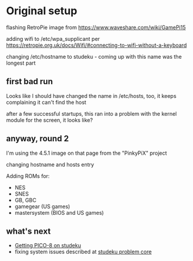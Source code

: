 # Original setup

flashing RetroPie image from https://www.waveshare.com/wiki/GamePi15

adding wifi to /etc/wpa_supplicant per https://retropie.org.uk/docs/Wifi/#connecting-to-wifi-without-a-keyboard

changing /etc/hostname to studeku - coming up with this name was the longest part

## first bad run

Looks like I should have changed the name in /etc/hosts, too, it keeps complaining it can't find the host

after a few successful startups, this ran into a problem with the kernel module for the screen, it looks like?

## anyway, round 2

I'm using the 4.5.1 image on that page from the "PinkyPiX" project

changing hostname and hosts entry

Adding ROMs for:

- NES
- SNES
- GB, GBC
- gamegear (US games)
- mastersystem (BIOS and US games)

## what's next

- [Getting PICO-8 on studeku](tn055-7r8k5-878aa-wpnhr-ysbj4)
- fixing system issues described at [studeku problem core](4k7jg-7bcky-b8abx-s4ymr-ng0cb)

